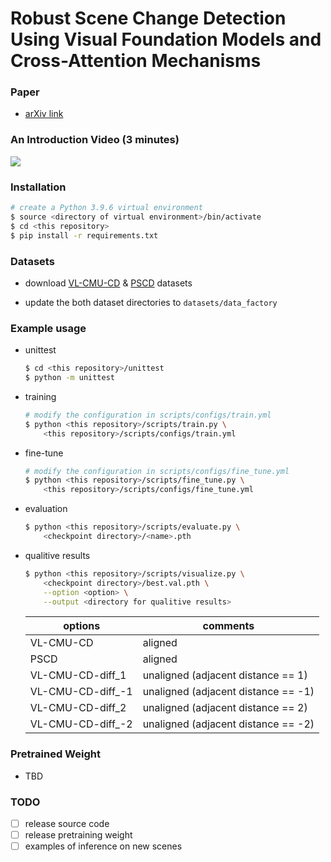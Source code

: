 # Robust Scene Change Detection Using Visual Foundation Models and Cross-Attention Mechanisms


### Paper

* [arXiv link](http://arxiv.org/abs/2409.16850)

### An Introduction Video (3 minutes)

[![](https://img.youtube.com/vi/KX2E8Q5D-Fk/0.jpg)](https://www.youtube.com/watch?v=KX2E8Q5D-Fk)


### Installation

```bash
# create a Python 3.9.6 virtual environment
$ source <directory of virtual environment>/bin/activate
$ cd <this repository>
$ pip install -r requirements.txt
```

### Datasets

* download [VL-CMU-CD](https://huggingface.co/datasets/Flourish/VL-CMU-CD/blob/main/VL-CMU-CD-binary255.zip) & [PSCD](https://kensakurada.github.io/pscd/term_of_use.html) datasets

* update the both dataset directories to `datasets/data_factory`

### Example usage

* unittest
    ``` bash
    $ cd <this repository>/unittest
    $ python -m unittest
    ```

* training
    ```bash
    # modify the configuration in scripts/configs/train.yml
    $ python <this repository>/scripts/train.py \
        <this repository>/scripts/configs/train.yml
    ```

* fine-tune
    ```bash
    # modify the configuration in scripts/configs/fine_tune.yml
    $ python <this repository>/scripts/fine_tune.py \
        <this repository>/scripts/configs/fine_tune.yml
    ```

* evaluation
    ```bash
    $ python <this repository>/scripts/evaluate.py \
        <checkpoint directory>/<name>.pth
    ```

* qualitive results
    ```bash
    $ python <this repository>/scripts/visualize.py \
        <checkpoint directory>/best.val.pth \
        --option <option> \
        --output <directory for qualitive results>
    ```

    | options           | comments                            |
    | ----------------- | ----------------------------------- |
    | VL-CMU-CD         | aligned                             |
    | PSCD              | aligned                             |
    | VL-CMU-CD-diff_1  | unaligned (adjacent distance == 1)  |
    | VL-CMU-CD-diff_-1 | unaligned (adjacent distance == -1) |
    | VL-CMU-CD-diff_2  | unaligned (adjacent distance == 2)  |
    | VL-CMU-CD-diff_-2 | unaligned (adjacent distance == -2) |

### Pretrained Weight

* TBD

### TODO

* [ ] release source code
* [ ] release pretraining weight
* [ ] examples of inference on new scenes
